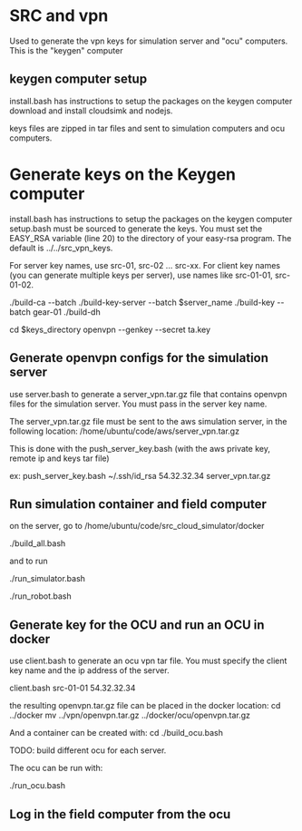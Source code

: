
# SRC and vpn

Used to generate the vpn keys for simulation server and "ocu" computers.
This is the "keygen" computer

## keygen computer setup

install.bash has instructions to setup the packages on the keygen computer
download and install cloudsimk and nodejs.



keys files are zipped in tar files and sent to simulation computers and ocu computers.

# Generate keys on the Keygen computer

install.bash has instructions to setup the packages on the keygen computer
setup.bash must be sourced to generate the keys. You must set the EASY_RSA
variable (line 20) to the directory of your easy-rsa program. The default
is ../../src_vpn_keys.


For server key names, use src-01, src-02 ... src-xx.
For client key names (you can generate multiple keys per server), use  names like src-01-01, src-01-02.


./build-ca --batch
./build-key-server --batch $server_name
./build-key --batch gear-01
./build-dh

cd $keys_directory
openvpn --genkey --secret ta.key


## Generate openvpn configs for the simulation server

use server.bash to generate a server_vpn.tar.gz file that contains openvpn files for the simulation server. You must pass in the server key name.

The server_vpn.tar.gz file must be sent to the aws simulation server, in the following location:
/home/ubuntu/code/aws/server_vpn.tar.gz

This is done with the push_server_key.bash (with the aws private key, remote ip and keys tar file)

ex: push_server_key.bash ~/.ssh/id_rsa 54.32.32.34 server_vpn.tar.gz

## Run simulation container and field computer

on the server, go to
/home/ubuntu/code/src_cloud_simulator/docker

  ./build_all.bash

and to run

  ./run_simulator.bash

  ./run_robot.bash



## Generate key for the OCU and run an OCU in docker

use client.bash to generate an ocu vpn tar file. You must specify the client key name and
the ip address of the server.

  client.bash src-01-01 54.32.32.34

the resulting openvpn.tar.gz file can be placed in the docker location:
  cd ../docker
  mv ../vpn/openvpn.tar.gz ../docker/ocu/openvpn.tar.gz

And a container can be created with:
  cd ./build_ocu.bash

TODO: build different ocu for each server.

The ocu can be run with:

  ./run_ocu.bash


## Log in the field computer from the ocu


